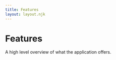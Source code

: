 ```yaml
---
title: Features
layout: layout.njk
---
```


# Features

A high level overview of what the application offers.
